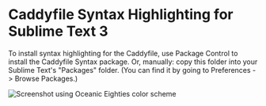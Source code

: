 Caddyfile Syntax Highlighting for Sublime Text 3
================================================

To install syntax highlighting for the Caddyfile, use Package Control to install the Caddyfile Syntax package. Or, manually: copy this folder into your Sublime Text's "Packages" folder. (You can find it by going to Preferences -> Browse Packages.)

![Screenshot using Oceanic Eighties color scheme](https://i.imgur.com/RabyiW9.png)
